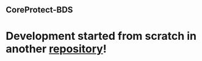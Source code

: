 ## CoreProtect-BDS
# Development started from scratch in another [repository](https://github.com/KocTu4eK/CoreProtect-BDS)!
